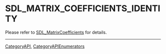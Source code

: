 # SDL_MATRIX_COEFFICIENTS_IDENTITY

Please refer to [SDL_MatrixCoefficients](SDL_MatrixCoefficients) for details.

----
[CategoryAPI](CategoryAPI), [CategoryAPIEnumerators](CategoryAPIEnumerators)

